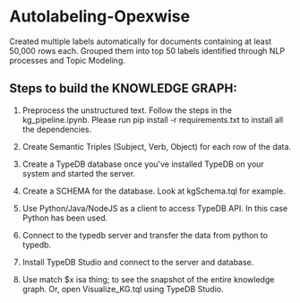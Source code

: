# Autolabeling-Opexwise
Created multiple labels automatically for documents containing at least 50,000 rows each. Grouped them into top 50 labels identified through NLP processes and Topic Modeling.


## Steps to build the KNOWLEDGE GRAPH:

1. Preprocess the unstructured text. Follow the steps in the kg_pipeline.ipynb. Please run pip install -r requirements.txt to install all the dependencies.

2. Create Semantic Triples (Subject, Verb, Object) for each row of the data.

3. Create a TypeDB database once you've installed TypeDB on your system and started the server.

4. Create a SCHEMA for the database. Look at kgSchema.tql for example.

5. Use Python/Java/NodeJS as a client to access TypeDB API. In this case Python has been used.
 
6. Connect to the typedb server and transfer the data from python to typedb.

7. Install TypeDB Studio and connect to the server and database.

8. Use match $x isa thing; to see the snapshot of the entire knowledge graph. Or, open Visualize_KG.tql using TypeDB Studio.

